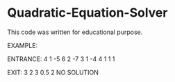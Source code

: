 # Quadratic-Equation-Solver
This code was written for educational purpose.

EXAMPLE:

ENTRANCE:
4
1 -5 6
2 -7 3
1 -4 4
1 1 1

EXIT:
3 2
3 0.5
2
NO SOLUTION
